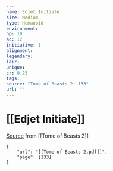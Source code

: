 ```yaml
---
name: Edjet Initiate
size: Medium
type: Humanoid
environment: 
hp: 19
ac: 12
initiative: 1
alignment: 
legendary: 
lair: 
unique: 
cr: 0.25
tags: 
source: "Tome of Beasts 2: 133"
url: ""
---
```

# [[Edjet Initiate]]

[Source](zotero://open-pdf/library/items/9UQIAB6R?page=133) from [[Tome of Beasts 2]]

```pdf
{
	"url": "[[Tome of Beasts 2.pdf]]",
	"page": [133]
}
```

